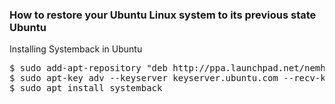 <h3>How to restore your Ubuntu Linux system to its previous state Ubuntu</h3>

Installing Systemback in Ubuntu

<pre>$ sudo add-apt-repository "deb http://ppa.launchpad.net/nemh/systemback/ubuntu xenial main"
$ sudo apt-key adv --keyserver keyserver.ubuntu.com --recv-keys 382003C2C8B7B4AB813E915B14E4942973C62A1B
$ sudo apt install systemback</pre>


